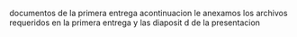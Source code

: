 documentos de la primera entrega
acontinuacion le anexamos los archivos requeridos en la primera entrega y las diaposit d  de la presentacion
